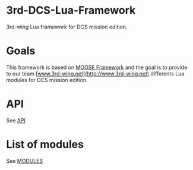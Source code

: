 # 3rd-DCS-Lua-Framework
3rd-wing Lua framework for DCS mission edition.

# Goals
This framework is based on [MOOSE Framework](http://flightcontrol-master.github.io/MOOSE/) and the goal is to provide to our team  [www.3rd-wing.net](http://www.3rd-wing.net) differents Lua modules for DCS mission edition.

# API
See [API](API.MD)

# List of modules

See [MODULES](MODULES.md)

